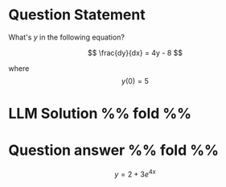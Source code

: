 # Question Statement
What's $y$ in the following equation?

$$
\frac{dy}{dx} = 4y - 8
$$

where
$$
y(0) = 5
$$


# LLM Solution %% fold %%


# Question answer %% fold %%
$$y = 2 + 3e^{4x}$$